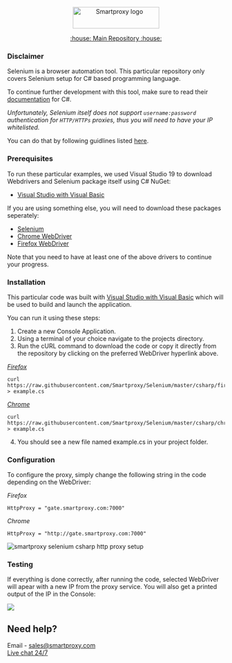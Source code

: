 <p align="center">
    <a href="https://smartproxy.com/"><img src="https://smartproxy.com/wp-content/themes/smartproxy/images/smartproxy-logo.svg" alt="Smartproxy logo" width="200" height="50"></a>
  </a>
</p>

<p align="center">
    <a href="https://github.com/Smartproxy/Smartproxy"> :house: Main Repository :house: </a>
</p>

### Disclaimer

Selenium is a browser automation tool. This particular repository only covers Selenium setup for C# based programming language.

To continue further development with this tool, make sure to read their [documentation](https://seleniumhq.github.io/selenium/docs/api/dotnet/index.html) for C#.

*Unfortunately, Selenium itself does not support `username:password` authentication for `HTTP/HTTPs` proxies, thus you will need to have your IP whitelisted.*

You can do that by following guidlines listed [here](https://help.smartproxy.com/docs/residential-authentication-methods).

### Prerequisites

To run these particular examples, we used Visual Studio 19 to download Webdrivers and Selenium package itself using C# NuGet:

* [Visual Studio with Visual Basic](https://docs.microsoft.com/en-us/visualstudio/ide/quickstart-visual-basic-console?view=vs-2019)

If you are using something else, you will need to download these packages seperately:

- [Selenium](https://www.seleniumhq.org/download/)
- [Chrome WebDriver](https://sites.google.com/a/chromium.org/chromedriver/downloads)
- [Firefox WebDriver](https://github.com/mozilla/geckodriver/releases)

Note that you need to have at least one of the above drivers to continue your progress.

### Installation

This particular code was built with [Visual Studio with Visual Basic](https://docs.microsoft.com/en-us/visualstudio/ide/quickstart-visual-basic-console?view=vs-2019) which will be used to build and launch the application.

You can run it using these steps:

1. Create a new Console Application.
2. Using a terminal of your choice navigate to the projects directory.
3. Run the cURL command to download the code or copy it directly from the repository by clicking on the preferred WebDriver hyperlink above.

[*Firefox*](https://raw.githubusercontent.com/Smartproxy/Selenium/master/csharp/firefox/example.cs)

```
curl https://raw.githubusercontent.com/Smartproxy/Selenium/master/csharp/firefox/example.cs > example.cs
```

[*Chrome*](https://raw.githubusercontent.com/Smartproxy/Selenium/master/csharp/chrome/example.cs)

```
curl https://raw.githubusercontent.com/Smartproxy/Selenium/master/csharp/chrome/example.cs > example.cs
```

4. You should see a new file named example.cs in your project folder.

### Configuration

To configure the proxy, simply change the following string in the code depending on the WebDriver:

*Firefox*

```
HttpProxy = "gate.smartproxy.com:7000"
```

*Chrome*
```
HttpProxy = "http://gate.smartproxy.com:7000"
```

<img src="https://i.imgur.com/R0CPyut.png" alt="smartproxy selenium csharp http proxy setup">

### Testing

If everything is done correctly, after running the code, selected WebDriver will apear with a new IP from the proxy service. You will also get a printed output of the IP in the Console:

<img src="https://i.imgur.com/kQOZsn9.png">

## Need help?
Email - sales@smartproxy.com
<br><a href="https://smartproxy.com">Live chat 24/7</a>


